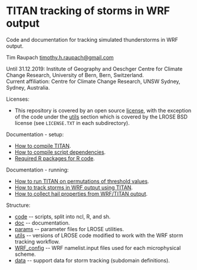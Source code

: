 # TITAN tracking of storms in WRF output
Code and documentation for tracking simulated thunderstorms in WRF output.

Tim Raupach <timothy.h.raupach@gmail.com>  

Until 31.12.2019: Institute of Geography and Oeschger Centre for Climate Change Research, University of Bern, Bern, Switzerland.\
Current affiliation: Centre for Climate Change Research, UNSW Sydney, Sydney, Australia.

Licenses:
 - This repository is covered by an open source [license](LICENSE), with the exception of the code under the [utils](utils/) section which is covered by the LROSE BSD license (see `LICENSE.TXT` in each subdirectory).

Documentation - setup:

- [How to compile TITAN](doc/compiling_TITAN.md).
- [How to compile script dependencies](doc/compiling_dependencies.md).
- [Required R packages for R code](doc/required_R_packages.md).

Documentation - running:

- [How to run TITAN on permutations of threshold values](doc/test_params.md).
- [How to track storms in WRF output using TITAN](doc/running_TITAN_on_WRF.md).
- [How to collect hail properties from WRF/TITAN output](doc/collecting_hail_properties.md).

Structure:

- [code](code) -- scripts, split into ncl, R, and sh.
- [doc](doc) -- documentation.
- [params](params) -- parameter files for LROSE utilities.
- [utils](utils) -- versions of LROSE code modified to work with the WRF storm tracking workflow.
- [WRF_config](WRF_config) -- WRF namelist.input files used for each microphysical scheme.
- [data](data) -- support data for storm tracking (subdomain definitions).
